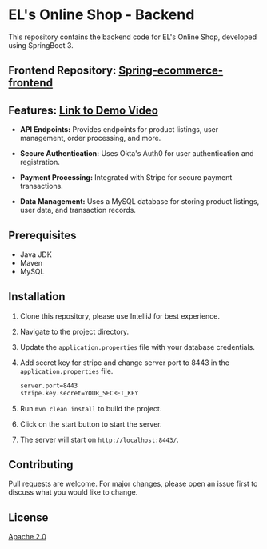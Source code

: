 # EL's Online Shop - Backend

This repository contains the backend code for EL's Online Shop, developed using SpringBoot 3.

## Frontend Repository: [Spring-ecommerce-frontend](https://github.com/Zicheng-Li/Angular-ecommerce-frontend)

## Features: [Link to Demo Video](https://youtu.be/q0_N9ydf67c)

- **API Endpoints:** Provides endpoints for product listings, user management, order processing, and more.
  
- **Secure Authentication:** Uses Okta's Auth0 for user authentication and registration.
  
- **Payment Processing:** Integrated with Stripe for secure payment transactions.
  
- **Data Management:** Uses a MySQL database for storing product listings, user data, and transaction records.

## Prerequisites

- Java JDK
- Maven
- MySQL

## Installation

1. Clone this repository, please use IntelliJ for best experience.
2. Navigate to the project directory.
3. Update the `application.properties` file with your database credentials.
4. Add secret key for stripe and change server port to 8443 in the `application.properties` file.

    ```bash
    server.port=8443
    stripe.key.secret=YOUR_SECRET_KEY
    ```
5. Run `mvn clean install` to build the project.
6. Click on the start button to start the server.
7. The server will start on `http://localhost:8443/`.

## Contributing

Pull requests are welcome. For major changes, please open an issue first to discuss what you would like to change.

## License

[Apache 2.0](https://github.com/Zicheng-Li/Spring-ecommerce-backend/blob/master/LICENSE)
